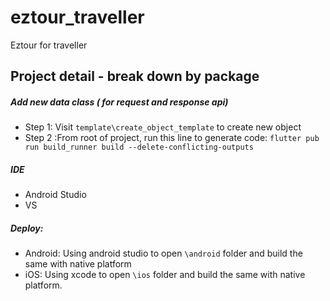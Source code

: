 # eztour_traveller

Eztour for traveller

## Project detail - break down by package

##### Add new data class ( for request and response api)
- Step 1: Visit ```template\create_object_template``` to  create new object
- Step 2 :From root of project,  run this line to generate code:  ```flutter pub run build_runner build --delete-conflicting-outputs```


##### IDE
- Android Studio
- VS
##### Deploy:
- Android: Using android studio to open ```\android``` folder  and build the same with native platform
- iOS: Using xcode to open ```\ios``` folder and build the same with native platform.
